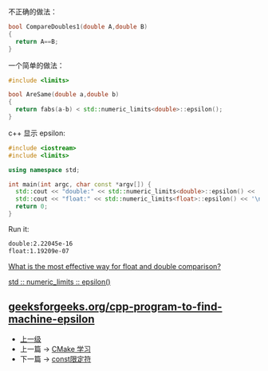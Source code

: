 <!-- 判断浮点数是否相等 -->


不正确的做法：

```c++
bool CompareDoubles1(double A,double B)
{
  return A==B;
}
```

一个简单的做法：

```c++
#include <limits>

bool AreSame(double a,double b)
{
  return fabs(a-b) < std::numeric_limits<double>::epsilon();
}
```

c++ 显示 epsilon:
```c++
#include <iostream>
#include <limits>

using namespace std;

int main(int argc, char const *argv[]) {
  std::cout << "double:" << std::numeric_limits<double>::epsilon() << '\n';
  std::cout << "float:" << std::numeric_limits<float>::epsilon() << '\n';
  return 0;
}
```

Run it:
```sh
double:2.22045e-16
float:1.19209e-07
```

[What is the most effective way for float and double comparison?
](https://stackoverflow.com/questions/17333/what-is-the-most-effective-way-for-float-and-double-comparison)

[std :: numeric_limits :: epsilon()](http://en.cppreference.com/w/cpp/types/numeric_limits/epsilon)

[geeksforgeeks.org/cpp-program-to-find-machine-epsilon](https://www.geeksforgeeks.org/cpp-program-to-find-machine-epsilon/)
---
- [上一级](README.md)
- 上一篇 -> [CMake 学习](cmake.md)
- 下一篇 -> [const限定符](const.md)
